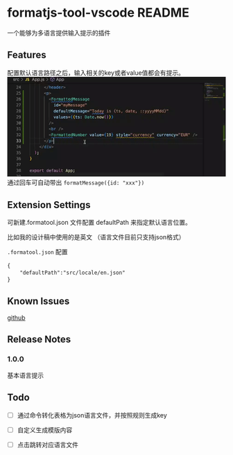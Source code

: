# formatjs-tool-vscode README
一个能够为多语言提供输入提示的插件

## Features
配置默认语言路径之后，输入相关的key或者value值都会有提示。
![示例](https://github.com/zhushibo/formatjs-tool-vscode/blob/main/example/prompt.gif)
通过回车可自动带出 `formatMessage({id: "xxx"})`

## Extension Settings

可新建.formatool.json 文件配置 defaultPath 来指定默认语言位置。

比如我的设计稿中使用的是英文 （语言文件目前只支持json格式）

`.formatool.json` 配置
```
{
    "defaultPath":"src/locale/en.json" 
}
```

## Known Issues
[github](https://github.com/zhushibo/formatjs-tool-vscode/issues)

## Release Notes

### 1.0.0

基本语言提示

## Todo

- [ ] 通过命令转化表格为json语言文件，并按照规则生成key
- [ ] 自定义生成模版内容
- [ ] 点击跳转对应语言文件

